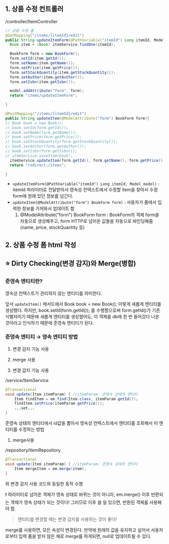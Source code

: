 ## 1. 상품 수정 컨트롤러

/controller/ItemController

```java
// 상품 수정 폼
@GetMapping("/items/{itemId}/edit")
public String updateItemForm(@PathVariable("itemId") Long itemId, Model model){
  Book item = (Book) itemService.findOne(itemId);

  BookForm form = new BookForm();
  form.setId(item.getId());
  form.setName(item.getName());
  form.setPrice(item.getPrice());
  form.setStockQuantity(item.getStockQuantity());
  form.setAuthor(item.getAuthor());
  form.setIsbn(item.getIsbn());

  model.addAttribute("form", form);
  return "items/updateItemForm";

}

@PostMapping("/items/{itemId}/edit")
public String updateItem(@ModelAttribute("form") BookForm form){
// Book book = new Book();
// book.setId(form.getId());
// book.setName(form.getName());
// book.setPrice(form.getPrice());
// book.setStockQuantity(form.getStockQuantity());
// book.setAuthor(form.getAuthor());
// book.setIsbn(form.getIsbn());
// itemService.saveItem(book);
  itemService.updateItem(form.getId(), form.getName(), form.getPrice(), form.getStockQuantity());
  return "redirect:/items";

}
```

- `updateItemForm(@PathVariable("itemId") Long itemId, Model model)` : itemId 파라미터로 전달받아서 영속성 컨텍스트에서 수정할 item을 찾아서 수정 form에 원래 있던 정보를 넘긴다.
- `updateItem(@ModelAttribute("form") BookForm form)` : 사용자가 폼에서 입력한 정보를 가져와서 업데이트 함
    1. @ModelAttribute("form") BookForm form : BookForm의 객체 form을 자동으로 생성해주고, form HTTP로 넘어온 값들을 자동으로 바인딩해줌 (name, price, stockQuantity 등)

## 2. 상품 수정 폼 html 작성

## ⭐ Dirty Checking(변경 감지)와 Merge(병합)

### 준영속 엔티티란?

영속성 컨텍스트가 관리하지 않는 엔티티를 의미한다. 

앞서 `updateItem()` 메서드에서  Book book = new Book(); 이렇게 새롭게 엔티티를 생성했다. 하지만, book.setId(form.getId()); 를 수행함으로써 form.getId()가 기존 식별자이기 때문에 새롭게 엔티티를 생성했어도, 이 객체를 db에 한 번 들어갔다 나온 것이라고 인식하기 때문에 준영속 엔티티가 된다. 

### 준영속 엔티티 → 영속 엔티티 방법

1. 변경 감지 기능 사용
2. merge 사용 

1. 변경 감지 기능 사용

/service/ItemService

```java
@Transactional
void update(Item itemParam) { //itemParam: 준영속 상태의 엔티티
	Item findItem = em.find(Item.class, itemParam.getId()); 
	findItem.setPrice(itemParam.getPrice()); 
	...set...
}
```

준영속 상태의 엔티티에서 id값을 뽑아서 영속성 컨텍스트에서 엔티티를 조회해서 이 엔티티를 수정하는 방법 

1. merge사용

/repository/ItemRepository

```java
@Transactional
void update(Item itemParam) { //itemParam: 준영속 상태의 엔티티
	Item mergeItem = em.merge(item);
}
```

위 변경 감지 사용 코드와 동일한 동작 수행

❗ 파라미터로 넘어온 객체가 영속 상태로 바뀌는 것이 아니라, em.merge() 이후 반환되는 객체가 영속 상태가 되는 것이다! 그러므로 이후 쓸 일 있으면, 반환된 객체를 사용해야 함.

> 엔티티를 변경할 때는 변경 감지를 사용하는 것이 좋다!

merge를 사용하면, 모든 속성이 변경된다. 만약에 원래의 값을 유지하고 싶어서 사용자로부터 입력 폼을 받지 않은 채로 merge를 하게되면, null로 업데이트될 수 있다.
